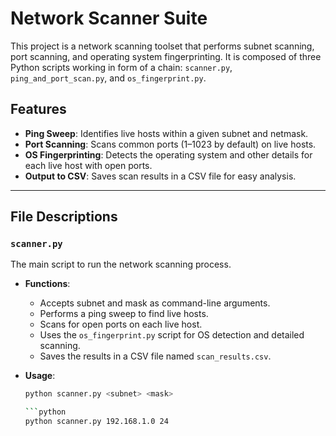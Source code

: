 # Network Scanner Suite

This project is a network scanning toolset that performs subnet scanning, port scanning, and operating system fingerprinting. It is composed of three Python scripts working in form of a chain: `scanner.py`, `ping_and_port_scan.py`, and `os_fingerprint.py`.

## Features
- **Ping Sweep**: Identifies live hosts within a given subnet and netmask.
- **Port Scanning**: Scans common ports (1–1023 by default) on live hosts.
- **OS Fingerprinting**: Detects the operating system and other details for each live host with open ports.
- **Output to CSV**: Saves scan results in a CSV file for easy analysis.

---

## File Descriptions

### `scanner.py`
The main script to run the network scanning process.

- **Functions**:
  - Accepts subnet and mask as command-line arguments.
  - Performs a ping sweep to find live hosts.
  - Scans for open ports on each live host.
  - Uses the `os_fingerprint.py` script for OS detection and detailed scanning.
  - Saves the results in a CSV file named `scan_results.csv`.

- **Usage**:
    ```bash
    python scanner.py <subnet> <mask>
    
    ```python
    python scanner.py 192.168.1.0 24


